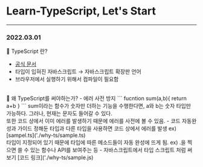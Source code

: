 # Learn-TypeScript, Let's Start
<hr>

### 2022.03.01
📃 TypeScript 란?
- [공식 문서]('https://www.typescriptlang.org/')
- 타입이 입혀진 자바스크립트 → 자바스크립트 확장판 언어
- 브라우저에서 실행하기 위해서 컴파일이 필요함
<br>
📃 왜 TypeScript를 써야하는가?
- 에러 사전 방지
``` 
fucntion sum(a,b){
    return a+b
}
```
sum이라는 함수가 숫자만 더하는 기능을 수행한다면, a와 b는 숫자 타입만 가능하다. 그러나, 현재는 문자도 들어갈 수 있다. <br>
또한 코드 상에서 이미 에러를 발생하기 때문에 에러를 사전에 볼 수 있음.
- 코드 자동완성과 가이드
정해둔 타입과 다른 타입을 사용하면 코드 상에서 에러를 발생  ex) [sampel.ts]('./why-ts/sample.ts) <br>
타입이 지정되어 있기 때문에 타입에 따른 메소드들이 자동 완성에 뜨게 됨.  ex) .을 찍으면 쓸 수 있는 함수나 API를 보여주는 등
- 자바스크립트에서 타입 스크립트 처럼 써보기
[코드 링크]('./why-ts/sample.js)
